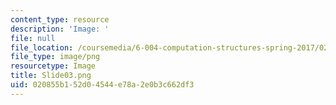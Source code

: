 ```yaml
---
content_type: resource
description: 'Image: '
file: null
file_location: /coursemedia/6-004-computation-structures-spring-2017/020855b152d04544e78a2e0b3c662df3_Slide03.png
file_type: image/png
resourcetype: Image
title: Slide03.png
uid: 020855b1-52d0-4544-e78a-2e0b3c662df3
---
```

